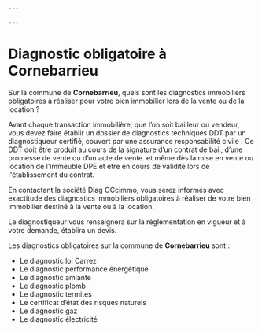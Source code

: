 ```yaml
---

---
```

# Diagnostic obligatoire à Cornebarrieu

Sur la commune de **Cornebarrieu**, quels sont les diagnostics immobiliers obligatoires à réaliser pour votre bien immobilier lors de la vente ou de la location ?

Avant chaque transaction immobilière, que l’on soit bailleur ou vendeur, vous devez faire établir un dossier de diagnostics techniques DDT par un diagnostiqueur certifié, couvert par une assurance responsabilité civile . Ce DDT doit être produit au cours de la signature d’un contrat de bail, d’une promesse de vente ou d’un acte de vente. et même dès la mise en vente ou location de l'immeuble DPE et être en cours de validité lors de l'établissement du contrat.

En contactant la société Diag OCcimmo, vous serez informés avec exactitude des diagnostics immobiliers obligatoires à réaliser de votre bien immobilier destiné à la vente ou à la location.

Le diagnostiqueur vous renseignera sur la réglementation en vigueur et à votre demande, établira un devis.

Les diagnostics obligatoires sur la commune de **Cornebarrieu** sont :

* Le diagnostic loi Carrez
* Le diagnostic performance énergétique
* Le diagnostic amiante
* Le diagnostic plomb 
* Le diagnostic termites 
* Le certificat d’état des risques naturels
* Le diagnostic gaz
* Le diagnostic électricité
